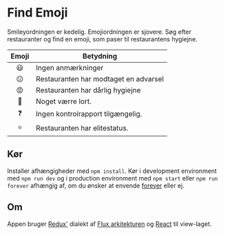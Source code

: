 # Find Emoji

Smileyordningen er kedelig. Emojiordningen er sjovere. Søg efter restauranter og find en emoji, som paser til restaurantens hygiejne.

| Emoji | Betydning |
|:--:|---------------------------------------|
| 😃 | Ingen anmærkninger                    |
| 😐 | Restauranten har modtaget en advarsel |
| 😡 | Restauranten har dårlig hygiejne      |
| 💩 | Noget værre lort.                     |
| ❓  | Ingen kontrolrapport tilgængelig.     |
| ⭐️  |  Restauranten har elitestatus. |

## Kør

Installer afhængigheder med `npm install`.
Kør i development environment med `npm run dev` og i production environment med `npm start` eller `npm run forever` afhængig af, om du ønsker at envende [forever](https://github.com/foreverjs/forever) eller ej.

## Om

Appen bruger [Redux'](https://github.com/rackt/redux) dialekt af [Flux arkitekturen](http://facebook.github.io/flux/) og [React](http://facebook.github.io/react/) til view-laget.

